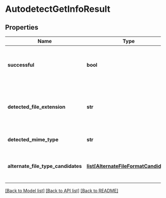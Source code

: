# AutodetectGetInfoResult

## Properties
Name | Type | Description | Notes
------------ | ------------- | ------------- | -------------
**successful** | **bool** | True if the operation was successful, false otherwise | [optional] 
**detected_file_extension** | **str** | Detected file extension of the file format, with a leading period | [optional] 
**detected_mime_type** | **str** | MIME type of this file extension | [optional] 
**alternate_file_type_candidates** | [**list[AlternateFileFormatCandidate]**](AlternateFileFormatCandidate.md) | Alternate file type options and their probability | [optional] 

[[Back to Model list]](../README.md#documentation-for-models) [[Back to API list]](../README.md#documentation-for-api-endpoints) [[Back to README]](../README.md)


